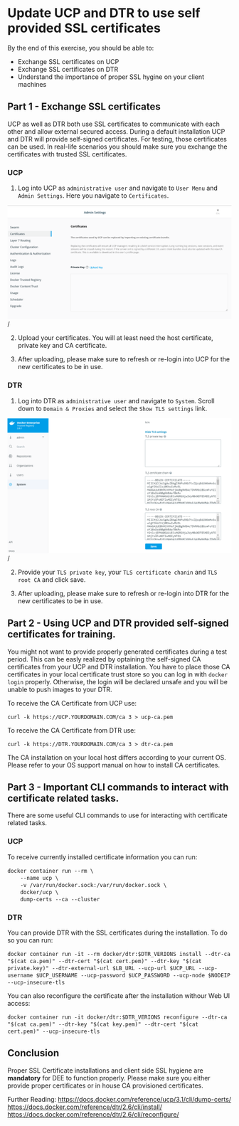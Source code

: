 # Update UCP and DTR to use self provided SSL certificates

By the end of this exercise, you should be able to:

 - Exchange SSL certificates on UCP
 - Exchange SSL certificates on DTR
 - Understand the importance of proper SSL hygine on your client machines

## Part 1 - Exchange SSL certificates

UCP as well as DTR both use SSL certificates to communicate with each other and allow external secured access. During a default installation UCP and DTR will provide self-signed certificates. For testing, those certificates can be used. In real-life scenarios you should make sure you exchange the certificates with trusted SSL certificates.

### UCP

1. Log into UCP as `administrative user` and navigate to `User Menu` and `Admin Settings`. Here you navigate to `Certificates`.

![ssl-exchange01](../images/ssl-exchange01.png)/

2. Upload your certificates. You will at least need the host certificate, private key and CA certificate. 

3. After uploading, please make sure to refresh or re-login into UCP for the new certificates to be in use.

### DTR

1. Log into DTR as `administrative user` and navigate to `System`. Scroll down to `Domain & Proxies` and select the `Show TLS settings` link.

![ssl-exchange02](../images/ssl-exchange02.png)/

2. Provide your `TLS private key`, your `TLS certificate chanin` and `TLS root CA` and click save.

3. After uploading, please make sure to refresh or re-login into DTR for the new certificates to be in use.


## Part 2 - Using UCP and DTR provided self-signed certificates for training.

You might not want to provide properly generated certificates during a test period. This can be easly realized by optaining the self-signed CA certificates from your UCP and DTR installation. You have to place those CA certificates in your local certificate trust store so you can log in with `docker login` properly. Otherwise, the login will be declared unsafe and you will be unable to push images to your DTR.

To receive the CA Certificate from UCP use:
```
curl -k https://UCP.YOURDOMAIN.COM/ca 3 > ucp-ca.pem
```

To receive the CA Certificate from DTR use:
```
curl -k https://DTR.YOURDOMAIN.COM/ca 3 > dtr-ca.pem
```

The CA installation on your local host differs according to your current OS. Please refer to your OS support manual on how to install CA certificates.


## Part 3 - Important CLI commands to interact with certificate related tasks.

There are some useful CLI commands to use for interacting with certificate related tasks.

### UCP

To receive currently installed certificate information you can run:
```
docker container run --rm \
    --name ucp \
    -v /var/run/docker.sock:/var/run/docker.sock \
    docker/ucp \
    dump-certs --ca --cluster
```

### DTR

You can provide DTR with the SSL certificates during the installation. To do so you can run:
```
docker container run -it --rm docker/dtr:$DTR_VERIONS install --dtr-ca "$(cat ca.pem)" --dtr-cert "$(cat cert.pem)" --dtr-key "$(cat private.key)" --dtr-external-url $LB_URL --ucp-url $UCP_URL --ucp-username $UCP_USERNAME --ucp-password $UCP_PASSWORD --ucp-node $NODEIP --ucp-insecure-tls
```

You can also reconfigure the certificate after the installation withour Web UI access:
```
docker container run -it docker/dtr:$DTR_VERIONS reconfigure --dtr-ca "$(cat ca.pem)" --dtr-key "$(cat key.pem)" --dtr-cert "$(cat cert.pem)" --ucp-insecure-tls
```

## Conclusion

Proper SSL Certificate installations and client side SSL hygiene are **mandatory** for DEE to function properly. Please make sure you either provide proper certificates or in house CA provisioned certificates.

Further Reading:
https://docs.docker.com/reference/ucp/3.1/cli/dump-certs/
https://docs.docker.com/reference/dtr/2.6/cli/install/
https://docs.docker.com/reference/dtr/2.6/cli/reconfigure/


